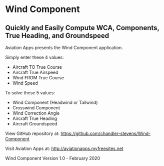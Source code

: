 # Wind Component
## Quickly and Easily Compute WCA, Components, True Heading, and Groundspeed

Aviation Apps presents the Wind Component application.

Simply enter these 4 values:

- Aircraft TO True Course
- Aircraft True Airspeed
- Wind FROM True Course
- Wind Speed

To solve these 5 values:

- Wind Component (Headwind or Tailwind)
- Crosswind Component
- Wind Correction Angle
- Aircraft True Heading
- Aircraft Groundspeed

View GitHub repository at:
https://github.com/chandler-stevens/Wind-Component

Visit Aviation Apps at: http://aviationapps.myfreesites.net

Wind Component Version 1.0 - February 2020
